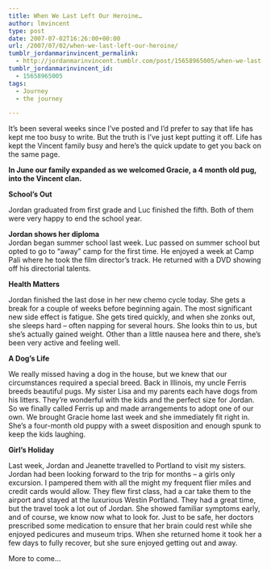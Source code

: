 ```yaml
---
title: When We Last Left Our Heroine…
author: lmvincent
type: post
date: 2007-07-02T16:26:00+00:00
url: /2007/07/02/when-we-last-left-our-heroine/
tumblr_jordanmarinvincent_permalink:
  - http://jordanmarinvincent.tumblr.com/post/15658965005/when-we-last-left-our-heroine
tumblr_jordanmarinvincent_id:
  - 15658965005
tags:
  - Journey
  - the journey

---
```

It&rsquo;s been several weeks since I&rsquo;ve posted and I&rsquo;d prefer to say that life has kept me too busy to write. But the truth is I&rsquo;ve just kept putting it off. Life has kept the Vincent family busy and here&rsquo;s the quick update to get you back on the same page. <a id="more" name="more"></a>

**In June our family expanded as we welcomed Gracie, a 4 month old pug, into the Vincent clan.**

**School&rsquo;s Out**

Jordan graduated from first grade and Luc finished the fifth. Both of them were very happy to end the school year.

**Jordan shows her diploma**  
Jordan began summer school last week. Luc passed on summer school but opted to go to &ldquo;away&rdquo; camp for the first time. He enjoyed a week at Camp Pali where he took the film director&rsquo;s track. He returned with a DVD showing off his directorial talents.

**Health Matters**

Jordan finished the last dose in her new chemo cycle today. She gets a break for a couple of weeks before beginning again. The most significant new side effect is fatigue. She gets tired quickly, and when she zonks out, she sleeps hard &ndash; often napping for several hours. She looks thin to us, but she&rsquo;s actually gained weight. Other than a little nausea here and there, she&rsquo;s been very active and feeling well.

**A Dog&rsquo;s Life**

We really missed having a dog in the house, but we knew that our circumstances required a special breed. Back in Illinois, my uncle Ferris breeds beautiful pugs. My sister Lisa and my parents each have dogs from his litters. They&rsquo;re wonderful with the kids and the perfect size for Jordan. So we finally called Ferris up and made arrangements to adopt one of our own. We brought Gracie home last week and she immediately fit right in. She&rsquo;s a four-month old puppy with a sweet disposition and enough spunk to keep the kids laughing.

**Girl&rsquo;s Holiday**

Last week, Jordan and Jeanette travelled to Portland to visit my sisters. Jordan had been looking forward to the trip for months &ndash; a girls only excursion. I pampered them with all the might my frequent flier miles and credit cards would allow. They flew first class, had a car take them to the airport and stayed at the luxurious Westin Portland. They had a great time, but the travel took a lot out of Jordan. She showed familiar symptoms early, and of course, we know now what to look for. Just to be safe, her doctors prescribed some medication to ensure that her brain could rest while she enjoyed pedicures and museum trips. When she returned home it took her a few days to fully recover, but she sure enjoyed getting out and away.

More to come&hellip;

<div class="blogger-post-footer">
  <img loading="lazy" alt="" height="1" src="https://blogger.googleusercontent.com/tracker/9039099668816362935-448583411713224850?l=jordansjourney2.blogspot.com" width="1" />
</div>